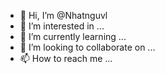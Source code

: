 - 👋 Hi, I’m @Nhatnguvl
- 👀 I’m interested in ...
- 🌱 I’m currently learning ...
- 💞️ I’m looking to collaborate on ...
- 📫 How to reach me ...

<!---
Nhatnguvl/Nhatnguvl is a ✨ special ✨ repository because its `README.md` (this file) appears on your GitHub profile.
You can click the Preview link to take a look at your changes.
--->
